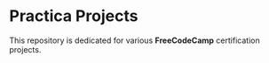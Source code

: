 # Practica Projects

This repository is dedicated for various **FreeCodeCamp** certification projects.
